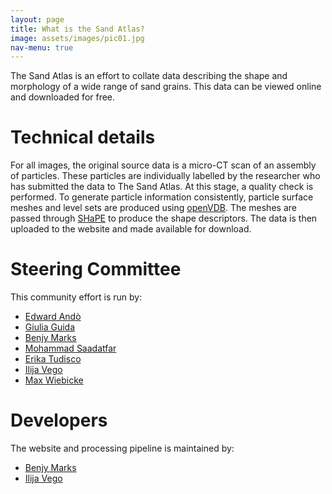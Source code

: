 ```yaml
---
layout: page
title: What is the Sand Atlas?
image: assets/images/pic01.jpg
nav-menu: true
---
```


The Sand Atlas is an effort to collate data describing the shape and morphology of a wide range of sand grains. This data can be viewed online and downloaded for free.

# Technical details
For all images, the original source data is a micro-CT scan of an assembly of particles. These particles are individually labelled by the researcher who has submitted the data to The Sand Atlas. At this stage, a quality check is performed. To generate particle information consistently, particle surface meshes and level sets are produced using [openVDB](https://www.openvdb.org/). The meshes are passed through [SHaPE](https://www.sciencedirect.com/science/article/pii/S0010465521000953) to produce the shape descriptors. The data is then uploaded to the website and made available for download.

# Steering Committee

This community effort is run by:

- [Edward Andò](https://people.epfl.ch/edward.ando?lang=en)
- [Giulia Guida](https://people.utwente.nl/g.guida)
- [Benjy Marks](www.benjymarks.com)
- [Mohammad Saadatfar](https://www.sydney.edu.au/engineering/about/our-people/academic-staff/mohammad-saadatfar.html)
- [Erika Tudisco](https://portal.research.lu.se/en/persons/erika-tudisco)
- [Ilija Vego](https://orcid.org/0000-0003-4426-3382)
- [Max Wiebicke](https://scholar.google.com/citations?user=h-57EAgAAAAJ)

# Developers

The website and processing pipeline is maintained by:
- [Benjy Marks](www.benjymarks.com)
- [Ilija Vego](https://orcid.org/0000-0003-4426-3382)